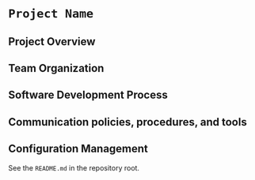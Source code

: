 # ```Project Name```

Project Overview
------

Team Organization
------

Software Development Process
------

Communication policies, procedures, and tools
------

Configuration Management
------
See the ```README.md``` in the repository root.